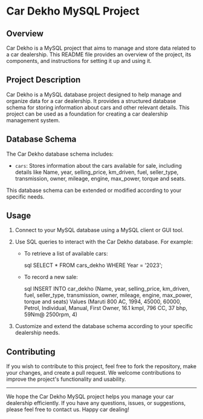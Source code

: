 # Car Dekho MySQL Project

## Overview

Car Dekho is a MySQL project that aims to manage and store data related to a car dealership. This README file provides an overview of the project, its components, and instructions for setting it up and using it.

## Project Description

Car Dekho is a MySQL database project designed to help manage and organize data for a car dealership. It provides a structured database schema for storing information about cars and other relevant details. This project can be used as a foundation for creating a car dealership management system.

## Database Schema

The Car Dekho database schema includes:

- `cars`: Stores information about the cars available for sale, including details like Name,	year,	selling_price,	km_driven,	fuel,	seller_type,	transmission,	owner,	mileage,	engine,	max_power, torque and	seats.

This database schema can be extended or modified according to your specific needs.

## Usage

1. Connect to your MySQL database using a MySQL client or GUI tool.

2. Use SQL queries to interact with the Car Dekho database. For example:

   - To retrieve a list of available cars:

     sql
     SELECT * FROM cars_dekho WHERE Year = '2023';
     

   - To record a new sale:

     sql
     INSERT INTO car_dekho (Name,	year,	selling_price,	km_driven,	fuel,	seller_type,	transmission,	owner,	mileage,	engine,	max_power, torque and	seats) Values (Maruti 800 AC,	1994,	45000,	60000, Petrol, Individual,	Manual,	First Owner,	16.1 kmpl,	796 CC,	37 bhp,	59Nm@ 2500rpm, 4)

3. Customize and extend the database schema according to your specific dealership needs.

## Contributing

If you wish to contribute to this project, feel free to fork the repository, make your changes, and create a pull request. We welcome contributions to improve the project's functionality and usability.

---

We hope the Car Dekho MySQL project helps you manage your car dealership efficiently. If you have any questions, issues, or suggestions, please feel free to contact us. Happy car dealing!
